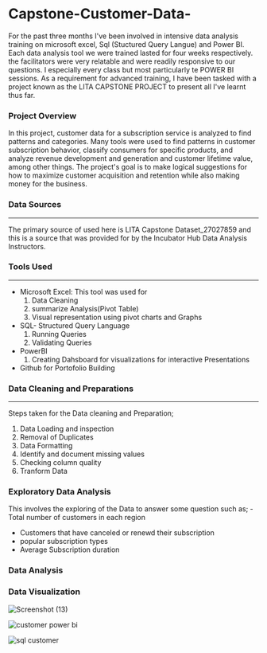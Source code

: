 # Capstone-Customer-Data-
For the past three months I've been involved in intensive data analysis training on microsoft excel, Sql (Stuctured Query Langue) and Power BI. Each data analysis tool we were trained lasted for four weeks respectively. the facilitators were very relatable and were readily responsive to our questions. I especially every class but most particularly te POWER BI sessions. As a requirement for advanced training, I have been tasked with a project known as the LITA CAPSTONE PROJECT to present all I've learnt thus far. 
### Project Overview
In this project, customer data for a subscription service is analyzed to find patterns and categories. Many tools were used to find patterns in customer subscription behavior, classify consumers for specific products, and analyze revenue development and generation and customer lifetime value, among other things. The project's goal is to make logical suggestions for how to maximize customer acquisition and retention while also making money for the business.

### Data Sources
----
The primary source of used here is LITA Capstone Dataset_27027859 and this is a source that was provided for by the Incubator Hub Data Analysis Instructors.

### Tools Used
----
- Microsoft Excel:
This tool was used for
   1. Data Cleaning
   2. summarize Analysis(Pivot Table)
   3. Visual representation using pivot charts and Graphs
- SQL- Structured Query Language
   1. Running Queries
   2. Validating Queries
- PowerBI
   1. Creating Dahsboard for visualizations for interactive Presentations
- Github for Portofolio Building
### Data Cleaning and Preparations
-----
Steps taken for the Data cleaning and Preparation;
   1. Data Loading and inspection
   2. Removal of Duplicates
   3. Data Formatting
   4. Identify and document missing values
   5. Checking column quality
   6. Tranform Data
### Exploratory Data Analysis
This involves the exploring of the Data to answer some question such as;
-Total number of customers in each region
- Customers that have canceled or renewd their subscription
- popular subscription types
- Average Subscription duration
  
### Data Analysis

### Data Visualization

![Screenshot (13)](https://github.com/user-attachments/assets/f69e2962-9158-491f-8deb-fbffefffac0d)

![customer power bi](https://github.com/user-attachments/assets/7d3d376b-a597-40ea-855d-ea9a8ca965e6)

![sql customer](https://github.com/user-attachments/assets/c4f9d677-6e36-4f06-991c-2ea62a962394)






